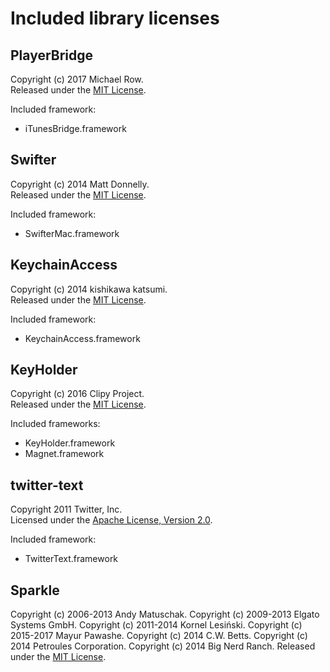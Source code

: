 # Included library licenses


## PlayerBridge
Copyright (c) 2017 Michael Row.  
Released under the [MIT License][PlayerBridge-License].

Included framework:
- iTunesBridge.framework


## Swifter
Copyright (c) 2014 Matt Donnelly.  
Released under the [MIT License][Swifter-License].

Included framework:
- SwifterMac.framework


## KeychainAccess
Copyright (c) 2014 kishikawa katsumi.  
Released under the [MIT License][KeychainAccess-License].

Included framework:
- KeychainAccess.framework


## KeyHolder
Copyright (c) 2016 Clipy Project.  
Released under the [MIT License][KeyHolder-License].

Included frameworks:
- KeyHolder.framework
- Magnet.framework


## twitter-text
Copyright 2011 Twitter, Inc.  
Licensed under the [Apache License, Version 2.0][TwitterText-License].

Included framework:
- TwitterText.framework


## Sparkle
Copyright (c) 2006-2013 Andy Matuschak.
Copyright (c) 2009-2013 Elgato Systems GmbH.
Copyright (c) 2011-2014 Kornel Lesiński.
Copyright (c) 2015-2017 Mayur Pawashe.
Copyright (c) 2014 C.W. Betts.
Copyright (c) 2014 Petroules Corporation.
Copyright (c) 2014 Big Nerd Ranch.
Released under the [MIT License][Sparkle-License].



[PlayerBridge-License]: https://github.com/MichaelRow/PlayerBridge/blob/master/LICENSE
[Swifter-License]: https://github.com/mattdonnelly/Swifter/blob/master/LICENSE
[KeychainAccess-License]: https://github.com/kishikawakatsumi/KeychainAccess/blob/master/LICENSE
[KeyHolder-License]: https://github.com/Clipy/KeyHolder/blob/master/LICENSE
[TwitterText-License]: https://github.com/twitter/twitter-text/blob/master/LICENSE
[Sparkle-License]: https://github.com/sparkle-project/Sparkle/blob/master/LICENSE

